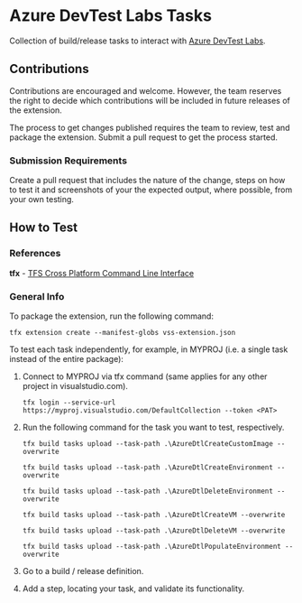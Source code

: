 # Azure DevTest Labs Tasks

Collection of build/release tasks to interact with [Azure DevTest Labs](https://azure.microsoft.com/en-us/services/devtest-lab/).

## Contributions

Contributions are encouraged and welcome. However, the team reserves the right to decide which contributions will be included in future releases of the extension.

The process to get changes published requires the team to review, test and package the extension. Submit a pull request to get the process started.

### Submission Requirements

Create a pull request that includes the nature of the change, steps on how to test it and screenshots of your the expected output, where possible, from your own testing.

## How to Test

### References

**tfx** - [TFS Cross Platform Command Line Interface](https://github.com/Microsoft/tfs-cli)

### General Info

To package the extension, run the following command:

`tfx extension create --manifest-globs vss-extension.json`

To test each task independently, for example, in MYPROJ (i.e. a single task instead of the entire package):

1. Connect to MYPROJ via tfx command (same applies for any other project in visualstudio.com).

   `tfx login --service-url https://myproj.visualstudio.com/DefaultCollection --token <PAT>`

2. Run the following command for the task you want to test, respectively.

   `tfx build tasks upload --task-path .\AzureDtlCreateCustomImage --overwrite`

   `tfx build tasks upload --task-path .\AzureDtlCreateEnvironment --overwrite`

   `tfx build tasks upload --task-path .\AzureDtlDeleteEnvironment --overwrite`

   `tfx build tasks upload --task-path .\AzureDtlCreateVM --overwrite`

   `tfx build tasks upload --task-path .\AzureDtlDeleteVM --overwrite`
	
   `tfx build tasks upload --task-path .\AzureDtlPopulateEnvironment --overwrite`

3. Go to a build / release definition.
4. Add a step, locating your task, and validate its functionality.
